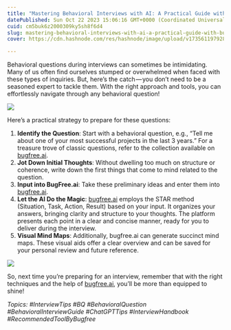 ```yaml
---
title: "Mastering Behavioral Interviews with AI: A Practical Guide with BugFree.ai"
datePublished: Sun Oct 22 2023 15:06:16 GMT+0000 (Coordinated Universal Time)
cuid: cm5buk6z2000309ky5sh8f6d4
slug: mastering-behavioral-interviews-with-ai-a-practical-guide-with-bugfree-ai-660fe204bf06
cover: https://cdn.hashnode.com/res/hashnode/image/upload/v1735611979280/d8846774-e8dc-419e-8c5e-98c355e88d63.png

---
```


Behavioral questions during interviews can sometimes be intimidating. Many of us often find ourselves stumped or overwhelmed when faced with these types of inquiries. But, here’s the catch — you don’t need to be a seasoned expert to tackle them. With the right approach and tools, you can effortlessly navigate through any behavioral question!

![](https://cdn.hashnode.com/res/hashnode/image/upload/v1735611975499/00818145-abc7-4d27-82f2-6fa325afa8ba.png)

Here’s a practical strategy to prepare for these questions:

1.  **Identify the Question**: Start with a behavioral question, e.g., “Tell me about one of your most successful projects in the last 3 years.” For a treasure trove of classic questions, refer to the collection available on [bugfree.ai](http://bugfree.ai/).
2.  **Jot Down Initial Thoughts**: Without dwelling too much on structure or coherence, write down the first things that come to mind related to the question.
3.  **Input into BugFree.ai**: Take these preliminary ideas and enter them into [bugfree.ai](http://bugfree.ai/).
4.  **Let the AI Do the Magic**: [bugfree.ai](http://bugfree.ai/) employs the STAR method (Situation, Task, Action, Result) based on your input. It organizes your answers, bringing clarity and structure to your thoughts. The platform presents each point in a clear and concise manner, ready for you to deliver during the interview.
5.  **Visual Mind Maps**: Additionally, bugfree.ai can generate succinct mind maps. These visual aids offer a clear overview and can be saved for your personal review and future reference.

![](https://cdn.hashnode.com/res/hashnode/image/upload/v1735611977291/8b264991-0bf4-475f-a893-7f42202d5bb9.png)

So, next time you’re preparing for an interview, remember that with the right techniques and the help of [bugfree.ai](http://bugfree.ai/), you’ll be more than equipped to shine!

*Topics: #InterviewTips #BQ #BehavioralQuestion #BehavioralInterviewGuide #ChatGPTTips #InterviewHandbook #RecommendedToolByBugfree*